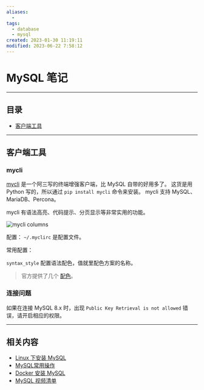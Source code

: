 ```yaml
---
aliases:
  - 
tags:
  - database
  - mysql
created: 2023-01-30 11:19:11
modified: 2023-06-22 7:58:12
---
```

# MySQL 笔记

---

## 目录

* [客户端工具](#mysqln_client_tools)
---

## <span id="mysqln_client_tools">客户端工具</span>

### mycli

[mycli](https://www.mycli.net) 是一个阿三写的终端增强客户端，比 MySQL 自带的好用多了。
这货是用 Python 写的，所以通过 `pip install mycli` 命令来安装。
mycli 支持 MySQL、MariaDB、Percona。

mycli 有语法高亮、代码提示、分页显示等非常实用的功能。

![mycli columns](https://www.mycli.net/images/columns.png)

配置：
`~/.myclirc` 是配置文件。

常用配置：

`syntax_style` 配置语法配色，值就里配色方案的名称。
> 官方提供了几个 [配色](https://www.mycli.net/syntax)。

### 连接问题
如果在连接 MySQL 8.x 时，出现 `Public Key Retrieval is not allowed` 错误，请开启相应的权限。 

---

## 相关内容

* [Linux 下安装 MySQL](./linux下安装mysql.md)
* [MySQL常用操作](./MySQL常用操作.md)
* [Docker 安装 MySQL](../Docker/Docker_Note.md#dk_softc_demo_mysql)
* [MySQL 视频清单](./MySQL_Videos.md)